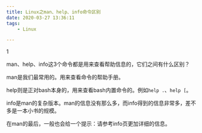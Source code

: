 ```yaml
---
title: Linux之man、help、info命令区别
date: 2020-03-27 13:36:11
tags:
	- Linux

---
```


1

man、help、info这3个命令都是用来查看帮助信息的，它们之间有什么区别？

man是我们最常用的。用来查看命令的帮助手册。

help则是正对bash本身的，用来查看bash内置命令的。例如`help .`、`help [`。

info是man的复杂版本。man的信息没有那么多，而info得到的信息非常多，差不多是一本小书的规模。

在man的最后，一般也会给一个提示：请参考info页更加详细的信息。

